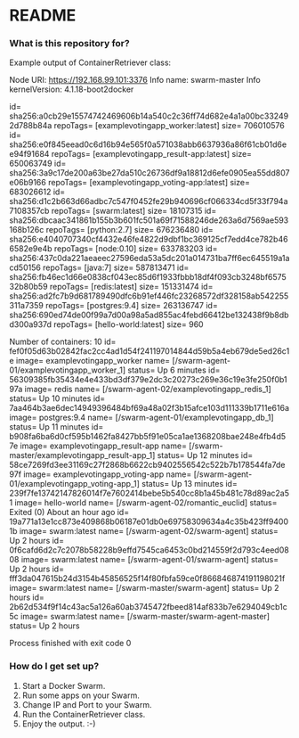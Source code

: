 # README #

### What is this repository for? ###

Example output of ContainerRetriever class:


Node URI: https://192.168.99.101:3376
Info name: swarm-master
Info kernelVersion: 4.1.18-boot2docker

id= sha256:a0cb29e15574742469606b14a540c2c36ff74d682e4a1a00bc332492d788b84a 	 repoTags= [examplevotingapp_worker:latest]	 size= 706010576
id= sha256:e0f845eead0c6d16b94e565f0a571038abb6637936a86f61cb01d6ee94f91684 	 repoTags= [examplevotingapp_result-app:latest]	 size= 650063749
id= sha256:3a9c17de200a63be27da510c26736df9a18812d6efe0905ea55dd807e06b9166 	 repoTags= [examplevotingapp_voting-app:latest]	 size= 683026612
id= sha256:d1c2b663d66adbc7c547f0452fe29b940696cf066334cd5f33f794a7108357cb 	 repoTags= [swarm:latest]	 size= 18107315
id= sha256:dbcaac341861b155b3b601fc501a69f71588246de263a6d7569ae593168b126c 	 repoTags= [python:2.7]	 size= 676236480
id= sha256:e4040707340cf4432e46fe4822d9dbf1bc369125cf7edd4ce782b466582e9e4b 	 repoTags= [node:0.10]	 size= 633783203
id= sha256:437c0da221aeaeec27596eda53a5dc201a014731ba7ff6ec645519a1acd50156 	 repoTags= [java:7]	 size= 587813471
id= sha256:fb46ec1d66e0838cf043ec85d6f1933fbbb18df4f093cb3248bf657532b80b59 	 repoTags= [redis:latest]	 size= 151331474
id= sha256:ad2fc7b9d681789490dfc6b91ef446fc23268572df328158ab542255311a7359 	 repoTags= [postgres:9.4]	 size= 263136747
id= sha256:690ed74de00f99a7d00a98a5ad855ac4febd66412be132438f9b8dbd300a937d 	 repoTags= [hello-world:latest]	 size= 960

Number of containers: 10
id= fef0f05d63b02842fac2cc4ad1d54f241197014844d59b5a4eb679de5ed26c1e 	 image= examplevotingapp_worker 	 name= [/swarm-agent-01/examplevotingapp_worker_1] 		 status= Up 6 minutes
id= 56309385fb35434e4e433bd3df379e2dc3c20273c269e36c19e3fe250f0b197a 	 image= redis 	 name= [/swarm-agent-02/examplevotingapp_redis_1] 		 status= Up 10 minutes
id= 7aa464b3ae6dec14949396484bf69a48a02f3b15afce103d111339b1711e616a 	 image= postgres:9.4 	 name= [/swarm-agent-01/examplevotingapp_db_1] 		 status= Up 11 minutes
id= b908fa6ba6d0cf595b1462fa8427bb5f91e05ca1ae1368208bae248e4fb4d57e 	 image= examplevotingapp_result-app 	 name= [/swarm-master/examplevotingapp_result-app_1] 		 status= Up 12 minutes
id= 58ce7269fd3ee31169c27f2868b6622cb9402556542c522b7b178544fa7de97f 	 image= examplevotingapp_voting-app 	 name= [/swarm-agent-01/examplevotingapp_voting-app_1] 		 status= Up 13 minutes
id= 239f7fe13742147826014f7e7602414bebe5b540cc8b1a45b481c78d89ac2a51 	 image= hello-world 	 name= [/swarm-agent-02/romantic_euclid] 		 status= Exited (0) About an hour ago
id= 19a771a13e1cc873e409868b06187e01db0e69758309634a4c35b423ff94001b 	 image= swarm:latest 	 name= [/swarm-agent-02/swarm-agent] 		 status= Up 2 hours
id= 0f6cafd6d2c7c2078b58228b9effd7545ca6453c0bd214559f2d793c4eed0808 	 image= swarm:latest 	 name= [/swarm-agent-01/swarm-agent] 		 status= Up 2 hours
id= fff3da047615b24d3154b45856525f14f80fbfa59ce0f866846874191198021f 	 image= swarm:latest 	 name= [/swarm-master/swarm-agent] 		 status= Up 2 hours
id= 2b62d534f9f14c43ac5a126a60ab3745472fbeed814af833b7e6294049cb1c5c 	 image= swarm:latest 	 name= [/swarm-master/swarm-agent-master] 		 status= Up 2 hours

Process finished with exit code 0



### How do I get set up? ###

1. Start a Docker Swarm.
2. Run some apps on your Swarm.
3. Change IP and Port to your Swarm.
4. Run the ContainerRetriever class.
5. Enjoy the output. :-)